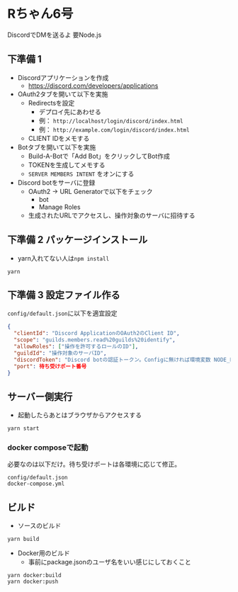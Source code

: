 # Rちゃん6号

DiscordでDMを送るよ
要Node.js

## 下準備 1

- Discordアプリケーションを作成
  - https://discord.com/developers/applications
- OAuth2タブを開いて以下を実施
  - Redirectsを設定
    - デプロイ先にあわせる
    - 例： `http://localhost/login/discord/index.html`
    - 例： `http://example.com/login/discord/index.html`
  - CLIENT IDをメモする
- Botタブを開いて以下を実施
  - Build-A-Botで「Add Bot」をクリックしてBot作成
  - TOKENを生成してメモする
  - `SERVER MEMBERS INTENT` をオンにする
- Discord botをサーバに登録
  - OAuth2 -> URL Generatorで以下をチェック
    - bot
    - Manage Roles
  - 生成されたURLでアクセスし、操作対象のサーバに招待する  

## 下準備 2 パッケージインストール
- yarn入れてない人は`npm install`

```shell
yarn
```

## 下準備 3 設定ファイル作る

`config/default.json`に以下を適宜設定

```json
{
  "clientId": "Discord ApplicationのOAuth2のClient ID",
  "scope": "guilds.members.read%20guilds%20identify",
  "allowRoles": ["操作を許可するロールのID"],
  "guildId": "操作対象のサーバID",
  "discordToken": "Discord botの認証トークン。Configに無ければ環境変数 NODE_ENV_DISCORD_TOKEN を使用する",
  "port": 待ち受けポート番号
}
```

## サーバー側実行
- 起動したらあとはブラウザからアクセスする
```
yarn start
```

### docker composeで起動

必要なのは以下だけ。待ち受けポートは各環境に応じて修正。

```
config/default.json
docker-compose.yml
```

## ビルド
- ソースのビルド

```
yarn build
```

- Docker用のビルド
  - 事前にpackage.jsonのユーザ名をいい感じにしておくこと

```
yarn docker:build
yarn docker:push
```
